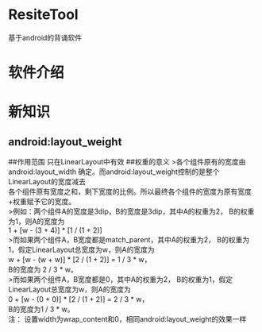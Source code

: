 # ResiteTool
基于android的背诵软件

软件介绍
=======================

新知识
=======================
android:layout_weight
--------------------------
##作用范围
    只在LinearLayout中有效
##权重的意义
        >各个组件原有的宽度由 android:layout_width 确定。而android:layout_weight控制的是整个LinearLayout的宽度减去  
    各个组件原有宽度之和，剩下宽度的比例。所以最终各个组件的宽度为原有宽度+权重赋予它的宽度。 <br>
        >例如：两个组件A的宽度是3dip，B的宽度是3dip，其中A的权重为2， B的权重为1，则A的宽度为 <br>
    1 + [w - (3 + 4)] * [1 / (1 + 2)] <br>
        >而如果两个组件A，B宽度都是match_parent，其中A的权重为2， B的权重为1，假定LinearLayout总宽度为w，则A的宽度为 <br>
    w + [w - (w + w)] * [2 / (1 + 2)] = 1 / 3 * w， <br>
    B的宽度为 2 / 3 * w。 <br>
        >而如果两个组件A，B宽度都是0，其中A的权重为2， B的权重为1，假定LinearLayout总宽度为w，则A的宽度为  <br>
    0 + [w - (0 + 0)] * [2 / (1 + 2)] = 2 / 3 * w， <br>
    B的宽度为1 / 3 * w。 <br>
    注： 设置width为wrap_content和0，相同android:layout_weight的效果一样 <br>

